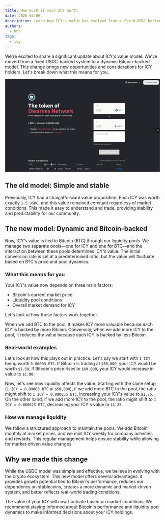 ```yaml
---
title: How much is your ICY worth
date: 2025-03-06
description: Learn how ICY's value has evolved from a fixed USDC-backed model to a dynamic Bitcoin-backed system. We'll explain what this means for your holdings and how to track your ICY's value.
authors:
  - hnh
tags:
  - icy
---
```


We're excited to share a significant update about ICY's value model. We've moved from a fixed USDC-backed system to a dynamic Bitcoin-backed model. This change brings new opportunities and considerations for ICY holders. Let's break down what this means for you.

![How much icy worth](assets/how-much-is-your-icy-worth.png)

## The old model: Simple and stable

Previously, ICY had a straightforward value proposition. Each ICY was worth exactly `1.5 USDC`, and this value remained constant regardless of market conditions. This made it easy to understand and trade, providing stability and predictability for our community.

## The new model: Dynamic and Bitcoin-backed

Now, ICY's value is tied to Bitcoin (BTC) through our liquidity pools. We manage two separate pools—one for ICY and one for BTC—and the interaction between these pools determines ICY's value. The initial conversion rate is set at a predetermined ratio, but the value will fluctuate based on BTC's price and pool dynamics.

### What this means for you

Your ICY's value now depends on three main factors:

- Bitcoin's current market price
- Liquidity pool conditions
- Overall market demand for ICY

Let's look at how these factors work together.

When we add BTC to the pool, it makes ICY more valuable because each ICY is backed by more Bitcoin. Conversely, when we add more ICY to the pool, it reduces the value because each ICY is backed by less Bitcoin.

### Real-world examples

Let's look at how this plays out in practice.
Let's say we start with `1 ICY` being worth `0.00003 BTC`. If Bitcoin is trading at `$50,000`, your ICY would be worth `$1.50`. If Bitcoin's price rises to `$60,000`, your ICY would increase in value to `$1.80`.

Now, let's see how liquidity affects the value. Starting with the same setup (`1 ICY = 0.00003 BTC` at `$50,000`), if we add more BTC to the pool, the ratio might shift to `1 ICY = 0.000035 BTC`, increasing your ICY's value to `$1.75`. On the other hand, if we add more ICY to the pool, the ratio might shift to `1 ICY = 0.000025 BTC`, decreasing your ICY's value to `$1.25`.

### How we manage liquidity

We follow a structured approach to maintain the pools. We add Bitcoin monthly at market prices, and we mint ICY weekly for company activities and rewards. This regular management helps ensure stability while allowing for market-driven value changes.

## Why we made this change

While the USDC model was simple and effective, we believe in evolving with the crypto ecosystem. This new model offers several advantages: it provides growth potential tied to Bitcoin's performance, reduces our dependency on stablecoins, creates a more dynamic and market-driven system, and better reflects real-world trading conditions.

The value of your ICY will now fluctuate based on market conditions. We recommend staying informed about Bitcoin's performance and liquidity pool dynamics to make informed decisions about your ICY holdings.
